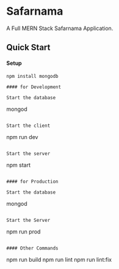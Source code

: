 # Safarnama

A Full MERN Stack Safarnama Application.

## Quick Start

#### Setup
```
npm install mongodb

#### for Development

Start the database
```
mongod

```

Start the client
```
npm run dev
```

Start the server
```
npm start
```

#### for Production

Start the database
```
mongod

```

Start the Server
```
npm run prod
```

#### Other Commands

```
npm run build
npm run lint
npm run lint:fix
```